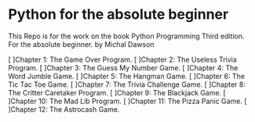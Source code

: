 # **Python for the absolute beginner**

This Repo is for the work on the book
Python Programming Third edition. For the absolute beginner.
by Michal Dawson

[ ]Chapter 1: The Game Over Program.
[ ]Chapter 2: The Useless Trivia Program.
[ ]Chapter 3: The Guess My Number Game.
[ ]Chapter 4: The Word Jumble Game.
[ ]Chapter 5: The Hangman Game.
[ ]Chapter 6: The Tic Tac Toe Game.
[ ]Chapter 7: The Trivia Challenge Game.
[ ]Chapter 8: The Critter Caretaker Program.
[ ]Chapter 9: The Blackjack Game.
[ ]Chapter 10: The Mad Lib Program.
[ ]Chapter 11: The Pizza Panic Game.
[ ]Chapter 12: The Astrocash Game.

